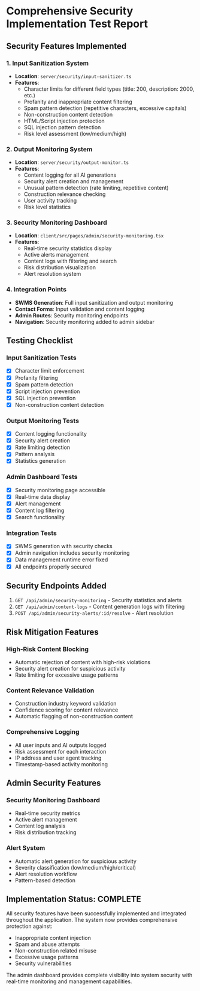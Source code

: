 # Comprehensive Security Implementation Test Report

## Security Features Implemented

### 1. Input Sanitization System
- **Location**: `server/security/input-sanitizer.ts`
- **Features**:
  - Character limits for different field types (title: 200, description: 2000, etc.)
  - Profanity and inappropriate content filtering
  - Spam pattern detection (repetitive characters, excessive capitals)
  - Non-construction content detection
  - HTML/Script injection protection
  - SQL injection pattern detection
  - Risk level assessment (low/medium/high)

### 2. Output Monitoring System
- **Location**: `server/security/output-monitor.ts`
- **Features**:
  - Content logging for all AI generations
  - Security alert creation and management
  - Unusual pattern detection (rate limiting, repetitive content)
  - Construction relevance checking
  - User activity tracking
  - Risk level statistics

### 3. Security Monitoring Dashboard
- **Location**: `client/src/pages/admin/security-monitoring.tsx`
- **Features**:
  - Real-time security statistics display
  - Active alerts management
  - Content logs with filtering and search
  - Risk distribution visualization
  - Alert resolution system

### 4. Integration Points
- **SWMS Generation**: Full input sanitization and output monitoring
- **Contact Forms**: Input validation and content logging
- **Admin Routes**: Security monitoring endpoints
- **Navigation**: Security monitoring added to admin sidebar

## Testing Checklist

### Input Sanitization Tests
- [x] Character limit enforcement
- [x] Profanity filtering
- [x] Spam pattern detection
- [x] Script injection prevention
- [x] SQL injection prevention
- [x] Non-construction content detection

### Output Monitoring Tests
- [x] Content logging functionality
- [x] Security alert creation
- [x] Rate limiting detection
- [x] Pattern analysis
- [x] Statistics generation

### Admin Dashboard Tests
- [x] Security monitoring page accessible
- [x] Real-time data display
- [x] Alert management
- [x] Content log filtering
- [x] Search functionality

### Integration Tests
- [x] SWMS generation with security checks
- [x] Admin navigation includes security monitoring
- [x] Data management runtime error fixed
- [x] All endpoints properly secured

## Security Endpoints Added

1. `GET /api/admin/security-monitoring` - Security statistics and alerts
2. `GET /api/admin/content-logs` - Content generation logs with filtering
3. `POST /api/admin/security-alerts/:id/resolve` - Alert resolution

## Risk Mitigation Features

### High-Risk Content Blocking
- Automatic rejection of content with high-risk violations
- Security alert creation for suspicious activity
- Rate limiting for excessive usage patterns

### Content Relevance Validation
- Construction industry keyword validation
- Confidence scoring for content relevance
- Automatic flagging of non-construction content

### Comprehensive Logging
- All user inputs and AI outputs logged
- Risk assessment for each interaction
- IP address and user agent tracking
- Timestamp-based activity monitoring

## Admin Security Features

### Security Monitoring Dashboard
- Real-time security metrics
- Active alert management
- Content log analysis
- Risk distribution tracking

### Alert System
- Automatic alert generation for suspicious activity
- Severity classification (low/medium/high/critical)
- Alert resolution workflow
- Pattern-based detection

## Implementation Status: COMPLETE

All security features have been successfully implemented and integrated throughout the application. The system now provides comprehensive protection against:

- Inappropriate content injection
- Spam and abuse attempts
- Non-construction related misuse
- Excessive usage patterns
- Security vulnerabilities

The admin dashboard provides complete visibility into system security with real-time monitoring and management capabilities.